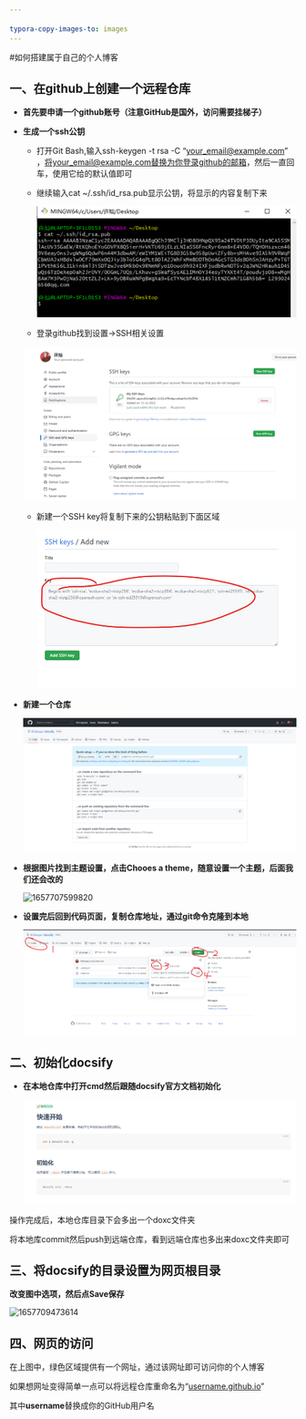 ```yaml
---

typora-copy-images-to: images
---
```


#如何搭建属于自己的个人博客



##  一、在github上创建一个远程仓库

* **首先要申请一个github账号（注意GitHub是国外，访问需要挂梯子）**

  

* **生成一个ssh公钥**

  

  * 打开Git Bash,输入ssh-keygen -t rsa -C “your_email@example.com”  ，将your_email@example.com替换为你登录github的邮箱，然后一直回车，使用它给的默认值即可

    

  * 继续输入cat ~/.ssh/id_rsa.pub显示公钥，将显示的内容复制下来

    

    ![1657705450004](images\1657705450004.png)

    

    

  *  登录github找到设置->SSH相关设置

    ![1657705666746](images\1657705666746.png)

    

    

  * 新建一个SSH key将复制下来的公钥粘贴到下面区域

    ![1657705773605](images\1657705773605.png)

    

* **新建一个仓库**

  ![1657703709793](images\1657703709793.png)



* **根据图片找到主题设置，点击Chooes a theme，随意设置一个主题，后面我们还会改的**

  ![1657707599820](D:\XCdouya.github.io\docs\BuildPersonalBlog\images\1657707599820.png)





* **设置完后回到代码页面，复制仓库地址，通过git命令克隆到本地**

  ![1657708048836](images\1657708048836.png)

  

  

##  二、初始化docsify

* **在本地仓库中打开cmd然后跟随docsify官方文档初始化**

  ![1657709092343](images\1657709092343.png)

操作完成后，本地仓库目录下会多出一个doxc文件夹

将本地库commit然后push到远端仓库，看到远端仓库也多出来doxc文件夹即可



## 三、将docsify的目录设置为网页根目录

**改变图中选项，然后点Save保存**

![1657709473614](D:\XCdouya.github.io\docs\BuildPersonalBlog\images\1657709473614.png)





##  四、网页的访问

在上图中，绿色区域提供有一个网址，通过该网址即可访问你的个人博客

如果想网址变得简单一点可以将远程仓库重命名为“[username.github.io]()”

其中**username**替换成你的GitHub用户名